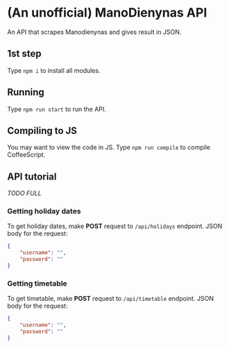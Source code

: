 # (An unofficial) ManoDienynas API
An API that scrapes Manodienynas and gives result in JSON.
## 1st step
Type `npm i` to install all modules.
## Running
Type `npm run start` to run the API.
## Compiling to JS
You may want to view the code in JS. Type `npm run compile` to compile CoffeeScript.
## API tutorial
*TODO FULL*
### Getting holiday dates
To get holiday dates, make **POST** request to `/api/holidays` endpoint. JSON body for the request:
```json
{
    "username": "",
    "password": ""
}
```
### Getting timetable
To get timetable, make **POST** request to `/api/timetable` endpoint. JSON body for the request:
```json
{
    "username": "",
    "password": ""
}
```